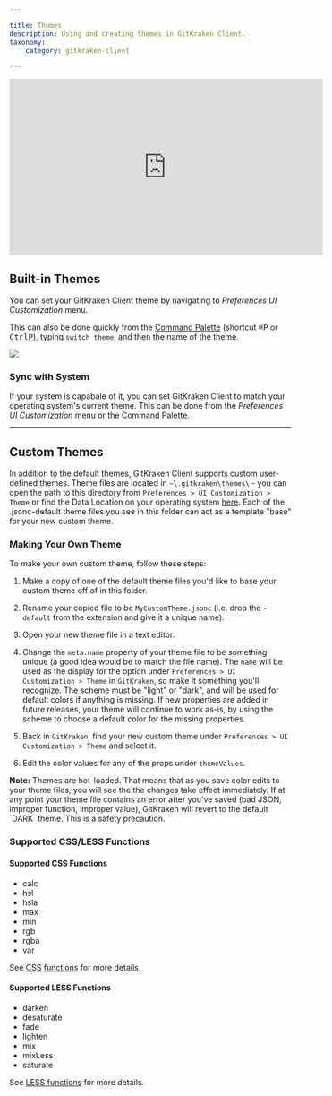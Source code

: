```yaml
---

title: Themes
description: Using and creating themes in GitKraken Client.
taxonomy:
    category: gitkraken-client

---
```


<div class='embed-container embed-container--16-9'>
    <iframe width="560" height="315" src="https://www.youtube.com/embed/_TMprlLc740?ecver=1" frameborder="0" allowfullscreen></iframe>
</div>

## Built-in Themes

You can set your GitKraken Client theme by navigating to  <i class="fas fa-cog"></i> <em class='context-menu'>Preferences <i class='fa fa-caret-right'></i> UI Customization</em> menu. 

This can also be done quickly from the <i  class="fa fa-magic" style="transform: rotate(225deg)"></i> [Command Palette](/start-here/command-palette/) (shortcut <kbd>&#8984;</kbd><kbd>P</kbd> or <kbd>Ctrl</kbd><kbd>P</kbd>), typing `switch theme`, and then the name of the theme.

<img src="/wp-content/uploads/theme-switch.gif" class="img-bordered img-responsive center">

### Sync with System

If your system is capabale of it, you can set GitKraken Client to match your operating system's current theme. This can be done from the <i class="fas fa-cog"></i> <em class='context-menu'>Preferences <i class='fa fa-caret-right'></i> UI Customization</em> menu or the <i  class="fa fa-magic" style="transform: rotate(225deg)"></i> [Command Palette](/start-here/command-palette/).

***

## Custom Themes

In addition to the default themes, GitKraken Client supports custom user-defined themes. Theme files are located in `~\.gitkraken\themes\` - you can open the path to this directory from `Preferences > UI Customization > Theme` or find the Data Location on your operating system [here](/gitkraken-client/how-to-install/). Each of the .jsonc-default theme files you see in this folder can act as a template "base" for your new custom theme.

### Making Your Own Theme

To make your own custom theme, follow these steps:

1. Make a copy of one of the default theme files you'd like to base your custom theme off of in this folder.

2. Rename your copied file to be `MyCustomTheme.jsonc` (i.e. drop the `-default` from the extension and give it a unique name).

3. Open your new theme file in a text editor.

4. Change the `meta.name` property of your theme file to be something unique (a good idea would be to match the file name). The `name` will be used as the display for the option under `Preferences > UI Customization > Theme` in `GitKraken`, so make it something you'll recognize. The scheme must be "light" or "dark", and will be used for default colors if anything is missing. If new properties are added in future releases, your theme will continue to work as-is, by using the scheme to choose a default color for the missing properties.

5. Back in `GitKraken`, find your new custom theme under `Preferences > UI Customization > Theme` and select it.

6. Edit the color values for any of the props under `themeValues`.


<div class='callout callout--basic'>
    <p><strong>Note:</strong> Themes are hot-loaded. That means that as you save color edits to your theme files, you will see the the changes take effect immediately. If at any point your theme file contains an error after you've saved (bad JSON, improper function, improper value), GitKraken will revert to the default `DARK` theme. This is a safety precaution.
</p>
</div>

### Supported CSS/LESS Functions

#### Supported CSS Functions

- calc
- hsl
- hsla
- max
- min
- rgb
- rgba
- var
 
See [CSS functions](https://www.w3schools.com/cssref/css_functions.asp) <i class="fa fa-link"></i> for more details. 
 
#### Supported LESS Functions

- darken
- desaturate
- fade
- lighten
- mix
- mixLess
- saturate

See [LESS functions](https://lesscss.org/functions) <i class="fa fa-link"></i> for more details.